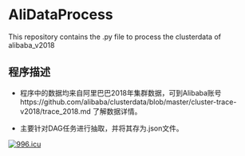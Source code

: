 # AliDataProcess
This repository contains the .py file to process the clusterdata of alibaba_v2018
## 程序描述
- 程序中的数据均来自阿里巴巴2018年集群数据，可到Alibaba账号https://github.com/alibaba/clusterdata/blob/master/cluster-trace-v2018/trace_2018.md 了解数据详情。

- 主要针对DAG任务进行抽取，并将其存为.json文件。

[![996.icu](https://img.shields.io/badge/link-996.icu-red.svg)](https://996.icu)
